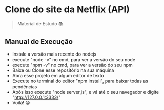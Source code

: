 # Clone do site da Netflix (API)
> Material de Estudo 📚


## Manual de Execução

- Instale a versão mais recente do nodejs
- execute "node -v" no cmd, para ver a versão do seu node
- execute "npm -v" no cmd, para ver a versão do seu npm
- Baixe ou Clone esse repositório na sua máquina
- Abra esse projeto em algum editor de texto
- Execute no terminal do editor "npm install", para baixar todas as pendências
- Após isso execute "node server.js", e vá até o seu navegador e digite "http://127.0.0.1:3333/"
- Voilá! 😁
